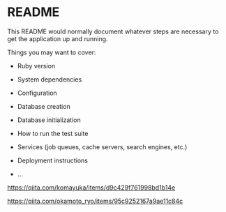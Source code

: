 # README

This README would normally document whatever steps are necessary to get the
application up and running.

Things you may want to cover:

* Ruby version

* System dependencies

* Configuration

* Database creation

* Database initialization

* How to run the test suite

* Services (job queues, cache servers, search engines, etc.)

* Deployment instructions

* ...

https://qiita.com/komayuka/items/d9c429f761998bd1b14e

https://qiita.com/okamoto_ryo/items/95c9252167a9ae11c84c